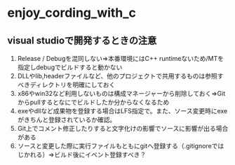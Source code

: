 # enjoy_cording_with_c

## visual studioで開発するときの注意 

1. Release / Debugを混同しない⇒本番環境にはC++ runtimeないため/MTを指定しdebugでビルドすると動かない  
2. DLLやlib,headerファイルなど、他のプロジェクトで共用するものは参照すべきディレクトリを明確にしておく  
3. x86やwin32など利用しないものは構成マネージャーから削除しておく⇒Gitからpullするとなにでビルドしたか分からなくなるため  
4. exeやdllなど成果物を登録する場合はLFS指定で。また、ソース変更時にexeがきちんと登録されているか確認。  
5. Git上でコメント修正したりすると文字化けの影響でソースに影響が出る場合がある  
6. ソースと変更した際に実行ファイルもともにgitへ登録する（.gitignoreではじかれる）⇒ビルド後にイベント登録すべき？  
